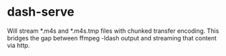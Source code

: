 # dash-serve
Will stream \*.m4s and \*.m4s.tmp files with chunked transfer encoding.
This bridges the gap between ffmpeg -ldash output and streaming that content via http.
